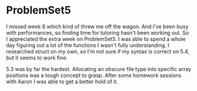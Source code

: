 # ProblemSet5
I missed week 6 which kind of threw me off the wagon. And I've been busy with performances, so finding time for tutoring hasn't been working out. So I appreciated the extra week on ProblemSet5. I was able to spend a whole day figuring out a lot of the functions I wasn't fully understanding. I researched struct on my own, so I'm not sure if my syntax is correct on 5.4, but it seems to work fine.


5.3 was by far the hardest. Allocating an obscure file type into specific array positions was a tough concept to grasp. After some homework sessions with Aaron I was able to get a better hold of it.